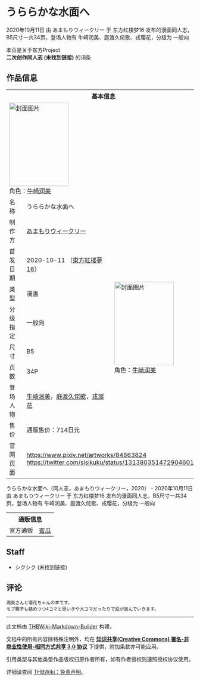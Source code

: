 # うららかな水面へ

<!-- source html: G:\repos\THBWiki-Markdown-Builder\THBWikiMarkdown\Temp\main\e\e5\ns0%3A%E3%81%86%E3%82%89%E3%82%89%E3%81%8B%E3%81%AA%E6%B0%B4%E9%9D%A2%E3%81%B8.html -->

2020年10月11日 由 あまもりウィークリー 于 东方红楼梦16 发布的漫画同人志，B5尺寸一共34页，登场人物有 牛崎润美、庭渡久侘歌、戎璎花，分级为 一般向

本页是关于东方Project  
 **二次创作同人志 (未找到链接)** 的词条
## 作品信息

<table><tbody><tr><th colspan="3">基本信息</th></tr><tr><td class="cover-artwork-mobile" colspan="2"><a href="./文件-うららかな水面へ封面.jpg.md" class="image" title="封面图片"><img alt="封面图片" src="https://upload.thwiki.cc/thumb/2/2e/%E3%81%86%E3%82%89%E3%82%89%E3%81%8B%E3%81%AA%E6%B0%B4%E9%9D%A2%E3%81%B8%E5%B0%81%E9%9D%A2.jpg/159px-%E3%81%86%E3%82%89%E3%82%89%E3%81%8B%E3%81%AA%E6%B0%B4%E9%9D%A2%E3%81%B8%E5%B0%81%E9%9D%A2.jpg" decoding="async" loading="lazy" width="159" height="224" srcset="https://upload.thwiki.cc/thumb/2/2e/%E3%81%86%E3%82%89%E3%82%89%E3%81%8B%E3%81%AA%E6%B0%B4%E9%9D%A2%E3%81%B8%E5%B0%81%E9%9D%A2.jpg/238px-%E3%81%86%E3%82%89%E3%82%89%E3%81%8B%E3%81%AA%E6%B0%B4%E9%9D%A2%E3%81%B8%E5%B0%81%E9%9D%A2.jpg 1.5x, https://upload.thwiki.cc/thumb/2/2e/%E3%81%86%E3%82%89%E3%82%89%E3%81%8B%E3%81%AA%E6%B0%B4%E9%9D%A2%E3%81%B8%E5%B0%81%E9%9D%A2.jpg/317px-%E3%81%86%E3%82%89%E3%82%89%E3%81%8B%E3%81%AA%E6%B0%B4%E9%9D%A2%E3%81%B8%E5%B0%81%E9%9D%A2.jpg 2x" data-file-width="800" data-file-height="1129"></a><div class="cover-char">角色：<a href="./牛崎润美.md" title="牛崎润美">牛崎润美</a></div></td>
</tr><tr><td class="label">名称</td><td colspan="2"> うららかな水面へ </td></tr><tr><td class="label">制作方</td><td><a href="./あまもりウィークリー.md" title="あまもりウィークリー">あまもりウィークリー</a></td><td class="cover-artwork" rowspan="8" style="min-width:224px;"><a href="./文件-うららかな水面へ封面.jpg.md" class="image" title="封面图片"><img alt="封面图片" src="https://upload.thwiki.cc/thumb/2/2e/%E3%81%86%E3%82%89%E3%82%89%E3%81%8B%E3%81%AA%E6%B0%B4%E9%9D%A2%E3%81%B8%E5%B0%81%E9%9D%A2.jpg/159px-%E3%81%86%E3%82%89%E3%82%89%E3%81%8B%E3%81%AA%E6%B0%B4%E9%9D%A2%E3%81%B8%E5%B0%81%E9%9D%A2.jpg" decoding="async" loading="lazy" width="159" height="224" srcset="https://upload.thwiki.cc/thumb/2/2e/%E3%81%86%E3%82%89%E3%82%89%E3%81%8B%E3%81%AA%E6%B0%B4%E9%9D%A2%E3%81%B8%E5%B0%81%E9%9D%A2.jpg/238px-%E3%81%86%E3%82%89%E3%82%89%E3%81%8B%E3%81%AA%E6%B0%B4%E9%9D%A2%E3%81%B8%E5%B0%81%E9%9D%A2.jpg 1.5x, https://upload.thwiki.cc/thumb/2/2e/%E3%81%86%E3%82%89%E3%82%89%E3%81%8B%E3%81%AA%E6%B0%B4%E9%9D%A2%E3%81%B8%E5%B0%81%E9%9D%A2.jpg/317px-%E3%81%86%E3%82%89%E3%82%89%E3%81%8B%E3%81%AA%E6%B0%B4%E9%9D%A2%E3%81%B8%E5%B0%81%E9%9D%A2.jpg 2x" data-file-width="800" data-file-height="1129"></a><div class="cover-char">角色：<a href="./牛崎润美.md" title="牛崎润美">牛崎润美</a></div></td>
</tr><tr><td class="label">首发日期</td><td>2020-10-11&#160;（<a href="/展会作品列表?e=%E4%B8%9C%E6%96%B9%E7%BA%A2%E6%A5%BC%E6%A2%A6%2316">東方紅楼夢16</a>）</td></tr><tr><td class="label">类型</td><td>漫画</td></tr><tr><td class="label">分级指定</td><td>一般向</td></tr><tr><td class="label">尺寸</td><td>B5</td></tr><tr><td class="label">页数</td><td>34P</td></tr><tr><td class="label">登场人物</td><td><a href="./牛崎润美.md" title="牛崎润美">牛崎润美</a>，<a href="./庭渡久侘歌.md" title="庭渡久侘歌">庭渡久侘歌</a>，<a href="./戎璎花.md" title="戎璎花">戎璎花</a></td></tr><tr><td class="label">售价</td><td>通贩售价：714日元</td></tr>
<tr><td class="label">官网页面</td><td colspan="2"><a rel="nofollow" class="external free" href="https://www.pixiv.net/artworks/84863824">https://www.pixiv.net/artworks/84863824</a><br><a rel="nofollow" class="external free" href="https://twitter.com/sisikuku/status/1313803514729046016">https://twitter.com/sisikuku/status/1313803514729046016</a></td></tr></tbody></table>

うららかな水面へ（同人志，あまもりウィークリー，2020） - 2020年10月11日 由 あまもりウィークリー 于 东方红楼梦16 发布的漫画同人志，B5尺寸一共34页，登场人物有 牛崎润美、庭渡久侘歌、戎璎花，分级为 一般向

<table><tbody><tr><th colspan="3">通贩信息</th></tr><tr><td class="label">官方通贩</td><td colspan="2"><a rel="nofollow" class="external text" href="https://www.melonbooks.co.jp/detail/detail.php?product_id=739395">蜜瓜</a></td></tr></tbody></table>


## Staff
- シクシク (未找到链接)

## 评论
```
潤美さんと瓔花ちゃんの本です。
モブ親子も絡めつつ4コマと思いきや大コマだったりで話が進んでいきます。
```

  
  

  





---

此文档由 [THBWiki-Markdown-Builder](https://github.com/Delsin-Yu/THBWiki-Markdown-Builder) 构建。

文档中的所有内容除特殊注明外，均在 [**知识共享(Creative Commons) 署名-非商业性使用-相同方式共享 3.0 协议**](https://creativecommons.org/licenses/by-sa/3.0/deed.zh-hans) 下提供，附加条款亦可能应用。

引用类型与其他类型作品版权归原作者所有，如有作者授权则遵照授权协议使用。

详细请查阅 [THBWiki：免责声明](https://thbwiki.cc/THBWiki:%E5%85%8D%E8%B4%A3%E5%A3%B0%E6%98%8E)。

